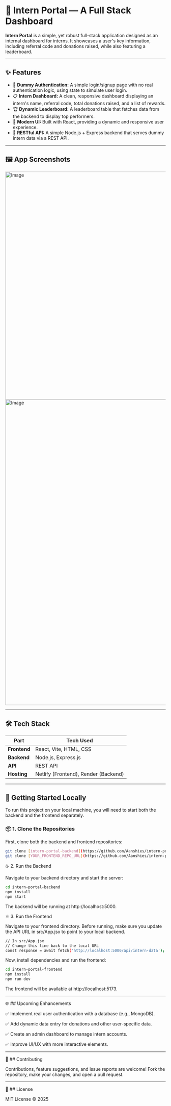 # 🚀 Intern Portal — A Full Stack Dashboard

**Intern Portal** is a simple, yet robust full-stack application designed as an internal dashboard for interns. It showcases a user's key information, including referral code and donations raised, while also featuring a leaderboard.

---

## ✨ Features

- 🔐 **Dummy Authentication:** A simple login/signup page with no real authentication logic, using state to simulate user login.
- 📋 **Intern Dashboard:** A clean, responsive dashboard displaying an intern's name, referral code, total donations raised, and a list of rewards.
- 🏆 **Dynamic Leaderboard:** A leaderboard table that fetches data from the backend to display top performers.
- 🎨 **Modern UI:** Built with React, providing a dynamic and responsive user experience.
- 📡 **RESTful API:** A simple Node.js + Express backend that serves dummy intern data via a REST API.

---

## 🖼️ App Screenshots

<img width="1056" height="714" alt="Image" src="https://github.com/user-attachments/assets/d8883d0c-f6e3-4e05-b430-b229867a19b8" />
<img width="1898" height="959" alt="Image" src="https://github.com/user-attachments/assets/4b052f2f-897b-490a-a8fa-0a00ee14de32" />

---

## 🛠️ Tech Stack

| Part         | Tech Used                            |
|--------------|--------------------------------------|
| **Frontend** | React, Vite, HTML, CSS               |
| **Backend**  | Node.js, Express.js                  |
| **API**      | REST API                             |
| **Hosting**  | Netlify (Frontend), Render (Backend) |

---

## 🚀 Getting Started Locally

To run this project on your local machine, you will need to start both the backend and the frontend separately.

### 📦 1. Clone the Repositories

First, clone both the backend and frontend repositories:

```bash
git clone [intern-portal-backend](https://github.com/Aanshies/intern-portal/tree/main/intern-portal-backend)
git clone [YOUR_FRONTEND_REPO_URL](https://github.com/Aanshies/intern-portal/tree/main/intern-portal-frontend)
```

☕ 2. Run the Backend

Navigate to your backend directory and start the server:

```bash
cd intern-portal-backend
npm install
npm start
```
The backend will be running at http://localhost:5000.

⚛️ 3. Run the Frontend

Navigate to your frontend directory. Before running, make sure you update the API URL in src/App.jsx to point to your local backend.

```bash
// In src/App.jsx
// Change this line back to the local URL
const response = await fetch('http://localhost:5000/api/intern-data');
```

Now, install dependencies and run the frontend:

```bash
cd intern-portal-frontend
npm install
npm run dev
```

The frontend will be available at http://localhost:5173.

---

🌐 ## Upcoming Enhancements

✅ Implement real user authentication with a database (e.g., MongoDB).

✅ Add dynamic data entry for donations and other user-specific data.

✅ Create an admin dashboard to manage intern accounts.

✅ Improve UI/UX with more interactive elements.

---

🤝 ## Contributing

Contributions, feature suggestions, and issue reports are welcome! Fork the repository, make your changes, and open a pull request.

---

🪪 ## License

MIT License © 2025

